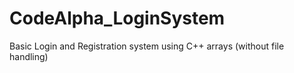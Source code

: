 # CodeAlpha_LoginSystem
Basic Login and Registration system using C++ arrays (without file handling)
